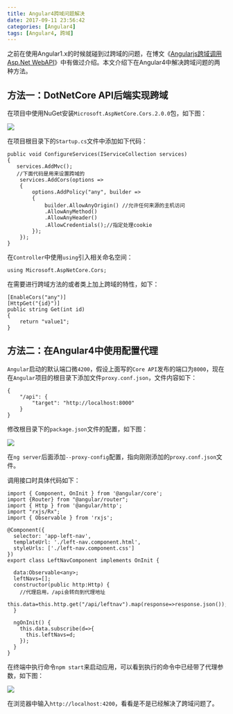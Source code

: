 ```yaml
---
title: Angular4跨域问题解决
date: 2017-09-11 23:56:42
categories: [Angular4]
tags: [Angular4, 跨域]
---
```


之前在使用Angular1.x的时候就碰到过跨域的问题，在博文《[Angularjs跨域调用Asp.Net WebAPI](http://fwhyy.com/2016/01/angularjs-cross-domain-call-webapi-asp-net/)》中有做过介绍。本文介绍下在Angular4中解决跨域问题的两种方法。

<!--more-->
## 方法一：DotNetCore API后端实现跨域

在项目中使用NuGet安装`Microsoft.AspNetCore.Cors.2.0.0`包，如下图：

![](http://fwhyy.com/img/post/15051454824363.jpg)

在项目根目录下的`Startup.cs`文件中添加如下代码：

```
public void ConfigureServices(IServiceCollection services)
{
   services.AddMvc();
   //下面代码是用来设置跨域的
	services.AddCors(options =>
	{
		options.AddPolicy("any", builder =>
		{
			builder.AllowAnyOrigin() //允许任何来源的主机访问
			.AllowAnyMethod()
			.AllowAnyHeader()
			.AllowCredentials();//指定处理cookie
		});
	});
}
```

在`Controller`中使用`using`引入相关命名空间：

```
using Microsoft.AspNetCore.Cors;
```

在需要进行跨域方法的或者类上加上跨域的特性，如下：

```
[EnableCors("any")]
[HttpGet("{id}")]
public string Get(int id)
{
    return "value1";
}
```

## 方法二：在Angular4中使用配置代理

`Angular`启动的默认端口微`4200`，假设上面写的`Core API`发布的端口为`8000`，现在在`Angular`项目的根目录下添加文件`proxy.conf.json`，文件内容如下：

```
{
    "/api": {
        "target": "http://localhost:8000"
    }
}
```

修改根目录下的`package.json`文件的配置，如下图：

![](http://fwhyy.com/img/post/15051455349299.jpg)

在`ng server`后面添加`--proxy-config`配置，指向刚刚添加的`proxy.conf.json`文件。

调用接口时具体代码如下：

```
import { Component, OnInit } from '@angular/core';
import {Router} from "@angular/router";
import { Http } from '@angular/http';
import "rxjs/Rx";
import { Observable } from 'rxjs';

@Component({
  selector: 'app-left-nav',
  templateUrl: './left-nav.component.html',
  styleUrls: ['./left-nav.component.css']
})
export class LeftNavComponent implements OnInit {

  data:Observable<any>;
  leftNavs=[];
  constructor(public http:Http) {
    //代理启用，/api会转向到代理地址
    this.data=this.http.get("/api/leftnav").map(response=>response.json());
  }

  ngOnInit() {
    this.data.subscribe(d=>{
      this.leftNavs=d;
    });
  }
}

```
在终端中执行命令`npm start`来启动应用，可以看到执行的命令中已经带了代理参数，如下图：

![](http://fwhyy.com/img/post/15051455497244.jpg)

在浏览器中输入`http://localhost:4200`，看看是不是已经解决了跨域问题了。


